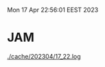 Mon 17 Apr 22:56:01 EEST 2023
# JAM
<a href='./cache/202304/17_22.log'>./cache/202304/17_22.log</a>
